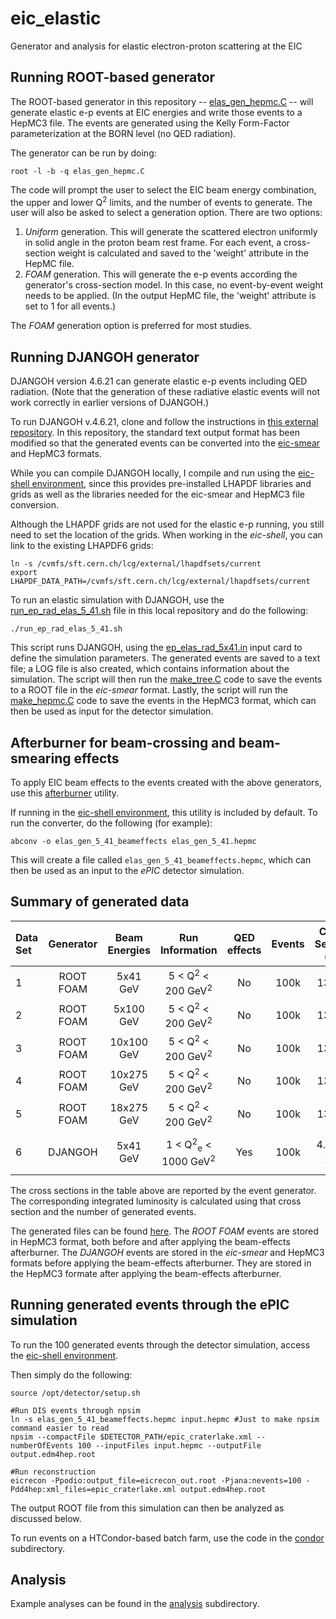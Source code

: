 # eic_elastic
Generator and analysis for elastic electron-proton scattering at the EIC

Running ROOT-based generator
----------------------------
The ROOT-based generator in this repository -- [elas_gen_hepmc.C](elas_gen_hepmc.C) -- will generate elastic e-p events at EIC energies and write those events to a HepMC3 file. The events are generated using the Kelly Form-Factor parameterization at the BORN level (no QED radiation).

The generator can be run by doing:
```
root -l -b -q elas_gen_hepmc.C
```
The code will prompt the user to select the EIC beam energy combination, the upper and lower Q<sup>2</sup> limits, and the number of events to generate. The user will also be asked to select a generation option. There are two options:

1. <i>Uniform</i> generation. This will generate the scattered electron uniformly in solid angle in the proton beam rest frame. For each event, a cross-section weight is calculated and saved to the 'weight' attribute in the HepMC file.
2. <i>FOAM</i> generation. This will generate the e-p events according the generator's cross-section model. In this case, no event-by-event weight needs to be applied. (In the output HepMC file, the 'weight' attribute is set to 1 for all events.)

The <i>FOAM</i> generation option is preferred for most studies.

Running DJANGOH generator
-------------------------
DJANGOH version 4.6.21 can generate elastic e-p events including QED radiation. (Note that the generation of these radiative elastic events will not work correctly in earlier versions of DJANGOH.) 

To run DJANGOH v.4.6.21, clone and follow the instructions in [this external repository](https://github.com/tch285/DJANGOH). In this repository, the standard text output format has been modified so that the generated events can be converted into the [eic-smear](https://eic.github.io/software/eicsmear.html) and HepMC3 formats.

While you can compile DJANGOH locally, I compile and run using the [eic-shell environment](https://eic.github.io/tutorial-setting-up-environment/02-eic-shell/index.html), since this provides pre-installed LHAPDF libraries and grids as well as the libraries needed for the eic-smear and HepMC3 file conversion.

Although the LHAPDF grids are not used for the elastic e-p running, you still need to set the location of the grids. When working in the <i>eic-shell</i>, you can link to the existing LHAPDF6 grids:
```
ln -s /cvmfs/sft.cern.ch/lcg/external/lhapdfsets/current
export LHAPDF_DATA_PATH=/cvmfs/sft.cern.ch/lcg/external/lhapdfsets/current
```

To run an elastic simulation with DJANGOH, use the [run_ep_rad_elas_5_41.sh](run_ep_rad_elas_5_41.sh) file in this local repository and do the following:
```
./run_ep_rad_elas_5_41.sh
```
This script runs DJANGOH, using the [ep_elas_rad_5x41.in](ep_elas_rad_5x41.in) input card to define the simulation parameters. The generated events are saved to a text file; a LOG file is also created, which contains information about the simulation. The script will then run the [make_tree.C](make_tree.C) code to save the events to a ROOT file in the <i>eic-smear</i> format. Lastly, the script will run the [make_hepmc.C](make_hepmc.C) code to save the events in the HepMC3 format, which can then be used as input for the detector simulation.

Afterburner for beam-crossing and beam-smearing effects
--------------------------------------------------------
To apply EIC beam effects to the events created with the above generators, use this [afterburner](https://github.com/eic/afterburner) utility.

If running in the [eic-shell environment](https://eic.github.io/tutorial-setting-up-environment/02-eic-shell/index.html), this utility is included by default. To run the converter, do the following (for example):
```
abconv -o elas_gen_5_41_beameffects elas_gen_5_41.hepmc
```
This will create a file called ```elas_gen_5_41_beameffects.hepmc```, which can then be used as an input to the <i>ePIC</i> detector simulation.

Summary of generated data
--------------------------
| Data Set | Generator | Beam Energies | Run Information                                     | QED effects | Events | Cross Section (fb) | Int. Lumin. (fb<sup>-1</sup>)|
|:---------|:---------:|:-------------:|:---------------------------------------------------:|:-----------:|:------:|:------------------:|:----------------------------:| 
|1         |ROOT FOAM  |5x41 GeV       |5 < Q<sup>2</sup> < 200 GeV<sup>2</sup>              |No           |100k    | 13709              | 7.29                         |
|2         |ROOT FOAM  |5x100 GeV      |5 < Q<sup>2</sup> < 200 GeV<sup>2</sup>              |No           |100k    | 13772              | 7.26                         | 
|3         |ROOT FOAM  |10x100 GeV     |5 < Q<sup>2</sup> < 200 GeV<sup>2</sup>              |No           |100k    | 13794              | 7.25                         |
|4         |ROOT FOAM  |10x275 GeV     |5 < Q<sup>2</sup> < 200 GeV<sup>2</sup>              |No           |100k    | 13808              | 7.24                         |
|5         |ROOT FOAM  |18x275 GeV     |5 < Q<sup>2</sup> < 200 GeV<sup>2</sup>              |No           |100k    | 13811              | 7.24                         |
|6         |DJANGOH    |5x41 GeV       |1 < Q<sup>2</sup><sub>e</sub> < 1000 GeV<sup>2</sup> |Yes          |100k    | $4.47 \times 10^7$ | $2.24 \times 10^{-3}$        |

The cross sections in the table above are reported by the event generator. The corresponding integrated luminosity is calculated using that cross section and the number of generated events.

The generated files can be found [here](https://drive.google.com/drive/folders/1hFNEeY1zXye9A9m9SW1HtPYu7m9JPF5p?usp=sharing). The <i>ROOT FOAM</i> events are stored in HepMC3 format, both before and after applying the beam-effects afterburner. The <i>DJANGOH</i> events are stored in the <i>eic-smear</i> and HepMC3 formats before applying the beam-effects afterburner. They are stored in the HepMC3 formate after applying the beam-effects afterburner.

Running generated events through the ePIC simulation
----------------------------------------------------
To run the 100 generated events through the detector simulation, access the [eic-shell environment](https://eic.github.io/tutorial-setting-up-environment/02-eic-shell/index.html).

Then simply do the following:
```
source /opt/detector/setup.sh

#Run DIS events through npsim
ln -s elas_gen_5_41_beameffects.hepmc input.hepmc #Just to make npsim command easier to read
npsim --compactFile $DETECTOR_PATH/epic_craterlake.xml --numberOfEvents 100 --inputFiles input.hepmc --outputFile output.edm4hep.root

#Run reconstruction
eicrecon -Ppodio:output_file=eicrecon_out.root -Pjana:nevents=100 -Pdd4hep:xml_files=epic_craterlake.xml output.edm4hep.root
```
The output ROOT file from this simulation can then be analyzed as discussed below.

To run events on a HTCondor-based batch farm, use the code in the [condor](condor) subdirectory.

Analysis
--------
Example analyses can be found in the [analysis](analysis) subdirectory.

